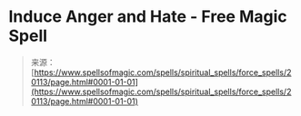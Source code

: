 <!--yml
category: 未分类
date: 2024-06-12 19:02:39
-->

# Induce Anger and Hate - Free Magic Spell

> 来源：[https://www.spellsofmagic.com/spells/spiritual_spells/force_spells/20113/page.html#0001-01-01](https://www.spellsofmagic.com/spells/spiritual_spells/force_spells/20113/page.html#0001-01-01)